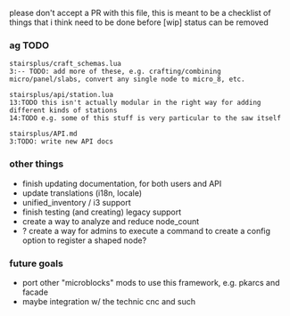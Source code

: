 please don't accept a PR with this file, this is meant to be a checklist of things that i think need to be done before
\[wip] status can be removed

### ag TODO

```
stairsplus/craft_schemas.lua
3:-- TODO: add more of these, e.g. crafting/combining micro/panel/slabs, convert any single node to micro_8, etc.

stairsplus/api/station.lua
13:TODO this isn't actually modular in the right way for adding different kinds of stations
14:TODO e.g. some of this stuff is very particular to the saw itself

stairsplus/API.md
3:TODO: write new API docs
```

### other things

* finish updating documentation, for both users and API
* update translations (i18n, locale)
* unified_inventory / i3 support
* finish testing (and creating) legacy support
* create a way to analyze and reduce node_count
* ? create a way for admins to execute a command to create a config option to register a shaped node?

### future goals

* port other "microblocks" mods to use this framework, e.g. pkarcs and facade
* maybe integration w/ the technic cnc and such
